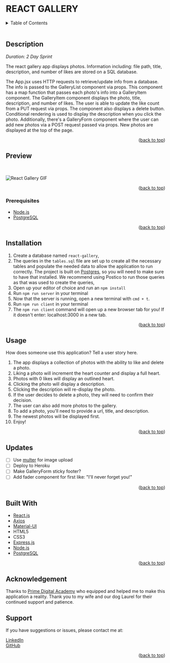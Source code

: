 <!-- STATS -->
<!-- 
![MIT LICENSE](https://img.shields.io/github/license/scottbromander/the_marketplace.svg?style=flat-square)
![REPO SIZE](https://img.shields.io/github/repo-size/scottbromander/the_marketplace.svg?style=flat-square)
![TOP_LANGUAGE](https://img.shields.io/github/languages/top/scottbromander/the_marketplace.svg?style=flat-square)
![FORKS](https://img.shields.io/github/forks/scottbromander/the_marketplace.svg?style=social)
-->

<!-- To Do Checklist -->
<!-- # To Do Checklist

- [ ] Add comments
- [ ] Refactor  
<br />
-->

# REACT GALLERY  

<!-- TABLE OF CONTENTS -->
<details>
  <summary>Table of Contents</summary>
  <ol>
    <li><a href="#description">Description</a></li>
    <li>
      <a href="#preview">Preview</a></li>
      <ul>
        <li>
            <a href="#prerequisites">Prerequisites</a></li>
        </li>
      </ul>
    </li>
    <li><a href="#installation">Installation</a></li>
    <li><a href="#usage">Usage</a></li>
    <li><a href="#updates">Updates</a></li>
    <li><a href="#built-with">Built With</a></li>
    <li><a href="#acknowledgement">Acknowledgment</a></li>
    <li><a href="#support">Support</a></li>
  </ol>
</details>
<br />

<!-- DESCRIPTION -->
## Description

_Duration: 2 Day Sprint_

The react gallery app displays photos. Information including: file path, title, description, and number of likes are stored on a SQL database.

The App.jsx uses HTTP requests to retrieve/update info from a database. The info is passed to the GalleryList component via props. This component has a map function that passes each photo's info into a GalleryItem component. The GalleryItem component displays the photo, title, description, and number of likes. The user is able to update the like count from a PUT request via props. The component also displays a delete button. Conditional rendering is used to display the description when you click the photo. Additionally, there's a GalleryForm component where the user can add new photos via a POST request passed via props. New photos are displayed at the top of the page.

<!-- To see the fully functional site, please visit: [DEPLOYED VERSION OF APP](www.heroku.com) -->

<p align="right">(<a href="#top">back to top</a>)</p>

<!-- Preview -->
## Preview  
<br />

![React Gallery GIF](/public/images/react-gallery.gif)
<br /> 

<p align="right">(<a href="#top">back to top</a>)</p>

### Prerequisites  

- [Node.js](https://nodejs.org/en/)
- [PostgreSQL](http://postgresql.org)

<p align="right">(<a href="#top">back to top</a>)</p>

<!-- INSTALLATION -->
## Installation

1. Create a database named `react-gallery`,
2. The queries in the `tables.sql` file are set up to create all the necessary tables and populate the needed data to allow the application to run correctly. The project is built on [Postgres](https://www.postgresql.org/download/), so you will need to make sure to have that installed. We recommend using Postico to run those queries as that was used to create the queries, 
3. Open up your editor of choice and run an `npm install`
4. Run `npm run server` in your terminal
5. Now that the server is running, open a new terminal with `cmd + t`.
6. Run `npm run client` in your terminal
7. The `npm run client` command will open up a new browser tab for you! If it doesn't enter: localhost:3000 in a new tab.  

<p align="right">(<a href="#top">back to top</a>)</p>

<!-- USAGE -->
## Usage
How does someone use this application? Tell a user story here.

1. The app displays a collection of photos with the ability to like and delete a photo.
2. Liking a photo will increment the heart counter and display a full heart.
3. Photos with 0 likes will display an outlined heart.
4. Clicking the photo will display a description.
5. Clicking the description will re-display the photo.
6. If the user decides to delete a photo, they will need to confirm their decision. 
7. The user can also add more photos to the gallery.
8. To add a photo, you'll need to provide a url, title, and description.
9. The newest photos will be displayed first.
10. Enjoy!  

<p align="right">(<a href="#top">back to top</a>)</p>

<!-- Updates -->
## Updates

- [ ] Use [multer](http://github.com/expressjs/multer) for image upload
- [ ] Deploy to Heroku
- [ ] Make GalleryForm sticky footer?
- [ ] Add fader component for first like: "I'll never forget you!"

<p align="right">(<a href="#top">back to top</a>)</p>

<!-- BUILT WITH -->
## Built With

* [React.js](https://reactjs.org/)
* [Axios](http://npmjs.com/package/axios)
* [Material-UI](https://mui.com/)
* HTML5
* CSS3
* [Express.js](http://expressjs.com)
* [Node.js](https://nodejs.org/en)
* [PostgreSQL](https://postgresgl.org)  

<p align="right">(<a href="#top">back to top</a>)</p>


<!-- ACKNOWLEDGEMENT -->
## Acknowledgement
Thanks to [Prime Digital Academy](www.primeacademy.io) who equipped and helped me to make this application a reality. Thank you to my wife and our dog Laurel for their continued support and patience.

<!-- SUPPORT -->
## Support
If you have suggestions or issues, please contact me at:  

[LinkedIn](https://www.linkedin.com/in/phaydara-vongsavanthong/)  
[GitHub](https://github.com/stephenmussel)  

<p align="right">(<a href="#top">back to top</a>)</p>